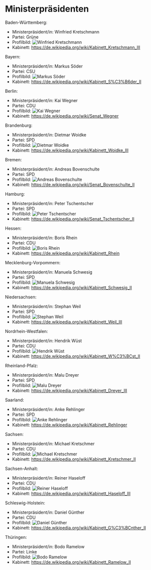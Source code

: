 # Ministerpräsidenten

Baden-Württemberg:
* Ministerpräsident/in: Winfried Kretschmann
* Partei: Grüne
* Profilbild: ![Winfried Kretschmann](https://upload.wikimedia.org/wikipedia/commons/thumb/a/a1/180913_Kretschmann_Hybrid_Faehre_01_%28cropped%29.jpg/400px-180913_Kretschmann_Hybrid_Faehre_01_%28cropped%29.jpg)
* Kabinett: https://de.wikipedia.org/wiki/Kabinett_Kretschmann_III

Bayern:
* Ministerpräsident/in: Markus Söder
* Partei: CSU
* Profilbild: ![Markus Söder](https://upload.wikimedia.org/wikipedia/commons/thumb/5/5f/2022-02-21_Dr._Markus_Soeder-1926_%28cropped%29.jpg/400px-2022-02-21_Dr._Markus_Soeder-1926_%28cropped%29.jpg)
* Kabinett: https://de.wikipedia.org/wiki/Kabinett_S%C3%B6der_II

Berlin:
* Ministerpräsident/in: Kai Wegner
* Partei: CDU
* Profilbild: ![Kai Wegner](https://upload.wikimedia.org/wikipedia/commons/thumb/8/8c/2014-09-09_-_Kai_Wegner_MdB_-_7002.jpg/400px-2014-09-09_-_Kai_Wegner_MdB_-_7002.jpg)
* Kabinett: https://de.wikipedia.org/wiki/Senat_Wegner

Brandenburg:
* Ministerpräsident/in: Dietmar Woidke
* Partei: SPD
* Profilbild: ![Dietmar Woidke](https://upload.wikimedia.org/wikipedia/commons/thumb/0/07/2017-03-19_Dietmar_Woidke_SPD_Parteitag_by_Olaf_Kosinsky-1.jpg/400px-2017-03-19_Dietmar_Woidke_SPD_Parteitag_by_Olaf_Kosinsky-1.jpg)
* Kabinett: https://de.wikipedia.org/wiki/Kabinett_Woidke_III

Bremen:
* Ministerpräsident/in: Andreas Bovenschulte
* Partei: SPD
* Profilbild: ![Andreas Bovenschulte](https://upload.wikimedia.org/wikipedia/commons/thumb/3/33/Bovenschulte%2C_Andreas_NEU-1.jpg/400px-Bovenschulte%2C_Andreas_NEU-1.jpg)
* Kabinett: https://de.wikipedia.org/wiki/Senat_Bovenschulte_II

Hamburg:
* Ministerpräsident/in: Peter Tschentscher
* Partei: SPD
* Profilbild: ![Peter Tschentscher](https://upload.wikimedia.org/wikipedia/commons/thumb/e/eb/Peter_Tschentscher_2019.jpg/400px-Peter_Tschentscher_2019.jpg)
* Kabinett: https://de.wikipedia.org/wiki/Senat_Tschentscher_II

Hessen:
* Ministerpräsident/in: Boris Rhein
* Partei: CDU
* Profilbild: ![Boris Rhein](https://upload.wikimedia.org/wikipedia/commons/thumb/b/b4/Boris-Rhein-Passbild2sw2.jpg/400px-Boris-Rhein-Passbild2sw2.jpg)
* Kabinett: https://de.wikipedia.org/wiki/Kabinett_Rhein

Mecklenburg-Vorpommern:
* Ministerpräsident/in: Manuela Schwesig
* Partei: SPD
* Profilbild: ![Manuela Schwesig](https://upload.wikimedia.org/wikipedia/commons/thumb/5/57/Manuela_Schwesig_2.jpg/400px-Manuela_Schwesig_2.jpg)
* Kabinett: https://de.wikipedia.org/wiki/Kabinett_Schwesig_II

Niedersachsen:
* Ministerpräsident/in: Stephan Weil
* Partei: SPD
* Profilbild: ![Stephan Weil](https://upload.wikimedia.org/wikipedia/commons/thumb/4/4f/Weil%2C_Stephan.jpg/400px-Weil%2C_Stephan.jpg)
* Kabinett: https://de.wikipedia.org/wiki/Kabinett_Weil_III

Nordrhein-Westfalen:
* Ministerpräsident/in: Hendrik Wüst
* Partei: CDU
* Profilbild: ![Hendrik Wüst](https://upload.wikimedia.org/wikipedia/commons/thumb/3/3a/Er%C3%B6ffnung_ICE-Instandhaltungswerk_K%C3%B6ln-Nippes-9251_%28cropped%29.jpg/400px-Er%C3%B6ffnung_ICE-Instandhaltungswerk_K%C3%B6ln-Nippes-9251_%28cropped%29.jpg)
* Kabinett: https://de.wikipedia.org/wiki/Kabinett_W%C3%BCst_II

Rheinland-Pfalz:
* Ministerpräsident/in: Malu Dreyer
* Partei: SPD
* Profilbild: ![Malu Dreyer](https://upload.wikimedia.org/wikipedia/commons/thumb/6/6f/Wahlkampf_Landtagswahl_NRW_2022_-_SPD_-_Roncalliplatz_K%C3%B6ln_2022-05-13-4145_Malu_Dreyer_%28cropped%29.jpg/400px-Wahlkampf_Landtagswahl_NRW_2022_-_SPD_-_Roncalliplatz_K%C3%B6ln_2022-05-13-4145_Malu_Dreyer_%28cropped%29.jpg)
* Kabinett: https://de.wikipedia.org/wiki/Kabinett_Dreyer_III

Saarland:
* Ministerpräsident/in: Anke Rehlinger
* Partei: SPD
* Profilbild: ![Anke Rehlinger](https://upload.wikimedia.org/wikipedia/commons/thumb/1/1d/2017-03-19_Anke_Rehlinger_SPD_Parteitag_by_Olaf_Kosinsky-3.jpg/400px-2017-03-19_Anke_Rehlinger_SPD_Parteitag_by_Olaf_Kosinsky-3.jpg)
* Kabinett: https://de.wikipedia.org/wiki/Kabinett_Rehlinger

Sachsen:
* Ministerpräsident/in: Michael Kretschmer
* Partei: CDU
* Profilbild: ![Michael Kretschmer](https://upload.wikimedia.org/wikipedia/commons/thumb/9/9f/Michael_Kretschmer-v2_Pawel-Sosnowski_-_Querformat_%28cropped%29.jpg/400px-Michael_Kretschmer-v2_Pawel-Sosnowski_-_Querformat_%28cropped%29.jpg)
* Kabinett: https://de.wikipedia.org/wiki/Kabinett_Kretschmer_II

Sachsen-Anhalt:
* Ministerpräsident/in: Reiner Haseloff
* Partei: CDU
* Profilbild: ![Reiner Haseloff](https://upload.wikimedia.org/wikipedia/commons/thumb/7/74/Reiner_Haseloff_%28Martin_Rulsch%29_09.jpg/400px-Reiner_Haseloff_%28Martin_Rulsch%29_09.jpg)
* Kabinett: https://de.wikipedia.org/wiki/Kabinett_Haseloff_III

Schleswig-Holstein:
* Ministerpräsident/in: Daniel Günther
* Partei: CDU
* Profilbild: ![Daniel Günther](https://upload.wikimedia.org/wikipedia/commons/thumb/1/17/Daniel_G%C3%BCnther_%282017%29.jpg/400px-Daniel_G%C3%BCnther_%282017%29.jpg)
* Kabinett: https://de.wikipedia.org/wiki/Kabinett_G%C3%BCnther_II

Thüringen:
* Ministerpräsident/in: Bodo Ramelow
* Partei: Linke
* Profilbild: ![Bodo Ramelow](https://upload.wikimedia.org/wikipedia/commons/thumb/5/5d/2011-05-18-landtagsprojekt-erfurt-073.jpg/400px-2011-05-18-landtagsprojekt-erfurt-073.jpg)
* Kabinett: https://de.wikipedia.org/wiki/Kabinett_Ramelow_II
